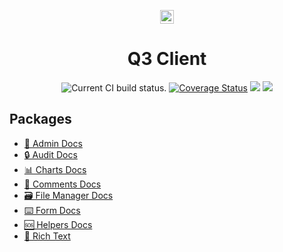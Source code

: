 <p align="center">
    <img alt="3merge" src="https://github.com/3merge/q3-client/blob/master/logo.png" width="22" />
</p>
<h1 align="center">
  Q3 Client
</h1>
<p align="center">
     <img src="https://github.com/3merge/q3-client/workflows/Node%20CI/badge.svg" alt="Current CI build status." />
<a href='https://coveralls.io/github/3merge/q3-client?branch=master'><img src='https://coveralls.io/repos/github/3merge/q3-client/badge.svg?branch=master' alt='Coverage Status' /></a>
<a href="https://www.codacy.com/manual/MikeIbberson/q3-client?utm_source=github.com&amp;utm_medium=referral&amp;utm_content=3merge/q3-client&amp;utm_campaign=Badge_Grade"><img src="https://api.codacy.com/project/badge/Grade/32270ff3e03f4addaf3bfa9d385e8140"/></a>
<img src='https://bettercodehub.com/edge/badge/3merge/q3-client?branch=master'>

</p>

## Packages

<ul>
<li>
<a href="./packages/q3-admin">🧰 Admin Docs</a></li>
<li>
<a href="./packages/q3-ui-audit">🔒 Audit Docs</a></li>
<li>
<a href="./packages/q3-ui-charts">📊 Charts Docs</a></li>
<li>
<a href="./packages/q3-ui-comments">🙊 Comments Docs</a></li>
<li>
<a href="./packages/q3-ui-filemanager">🗃️ File Manager Docs</a></li>
<li>
<a href="./packages/q3-ui-filemanager">⌨️ Form Docs</a></li>
<li>
<a href="./packages/q3-ui-helpers">🆘 Helpers Docs</a>
</li>
<li><a href="./packages/q3-ui-rte">
📝 Rich Text</a></li>
</ul>

